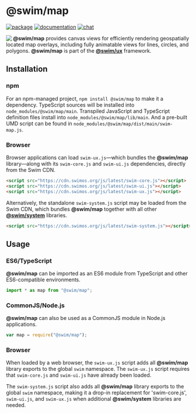 # @swim/map

[![package](https://img.shields.io/npm/v/@swim/map.svg)](https://www.npmjs.com/package/@swim/map)
[![documentation](https://img.shields.io/badge/doc-TypeDoc-blue.svg)](https://docs.swimos.org/js/latest/modules/_swim_map.html)
[![chat](https://img.shields.io/badge/chat-Gitter-green.svg)](https://gitter.im/swimos/community)

<a href="https://www.swimos.org"><img src="https://docs.swimos.org/readme/marlin-blue.svg" align="left"></a>

**@swim/map** provides canvas views for efficiently rendering geospatially
located map overlays, including fully animatable views for lines, circles,
and polygons.  **@swim/map** is part of the
[**@swim/ux**](https://github.com/swimos/swim/tree/master/swim-system-js/swim-ux-js/@swim/ux) framework.

## Installation

### npm

For an npm-managed project, `npm install @swim/map` to make it a dependency.
TypeScript sources will be installed into `node_modules/@swim/map/main`.
Transpiled JavaScript and TypeScript definition files install into
`node_modules/@swim/map/lib/main`.  And a pre-built UMD script can
be found in `node_modules/@swim/map/dist/main/swim-map.js`.

### Browser

Browser applications can load `swim-ux.js`—which bundles the **@swim/map**
library—along with its `swim-core.js` and `swim-ui.js` dependencies, directly
from the Swim CDN.

```html
<script src="https://cdn.swimos.org/js/latest/swim-core.js"></script>
<script src="https://cdn.swimos.org/js/latest/swim-ui.js"></script>
<script src="https://cdn.swimos.org/js/latest/swim-ux.js"></script>
```

Alternatively, the standalone `swim-system.js` script may be loaded
from the Swim CDN, which bundles **@swim/map** together with all other
[**@swim/system**](https://github.com/swimos/swim/tree/master/swim-system-js/@swim/system)
libraries.

```html
<script src="https://cdn.swimos.org/js/latest/swim-system.js"></script>
```

## Usage

### ES6/TypeScript

**@swim/map** can be imported as an ES6 module from TypeScript and other
ES6-compatible environments.

```typescript
import * as map from "@swim/map";
```

### CommonJS/Node.js

**@swim/map** can also be used as a CommonJS module in Node.js applications.

```javascript
var map = require("@swim/map");
```

### Browser

When loaded by a web browser, the `swim-ux.js` script adds all
**@swim/map** library exports to the global `swim` namespace.
The `swim-ux.js` script requires that `swim-core.js` and `swim-ui.js`
have already been loaded.

The `swim-system.js` script also adds all **@swim/map** library exports
to the global `swim` namespace, making it a drop-in replacement for
'swim-core.js', `swim-ui.js`, and `swim-ux.js` when additional
**@swim/system** libraries are needed.
